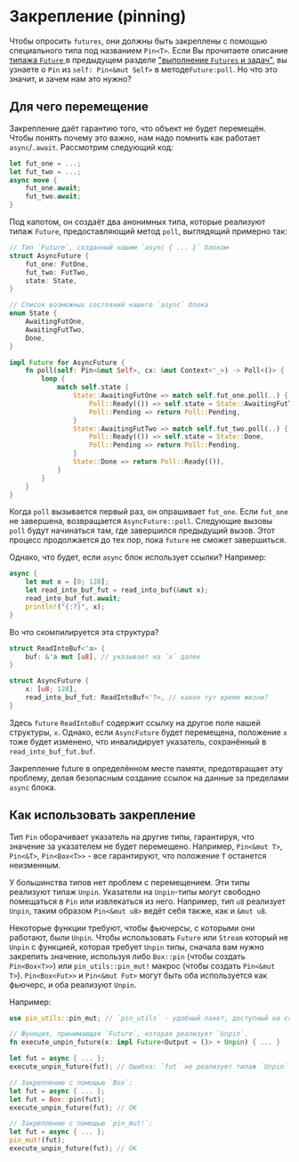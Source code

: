 # Закрепление (pinning)

Чтобы опросить `futures`, они должны быть закреплены с помощью специального типа под названием
`Pin<T>`. Если Вы прочитаете описание [ типажа `Future` ] в
предыдущем разделе [ "выполнение `Futures` и задач"], вы узнаете о
`Pin` из `self: Pin<&mut Self>` в методе`Future:poll`.
Но что это значит, и зачем нам это нужно?

## Для чего перемещение

Закрепление даёт гарантию того, что объект не будет перемещён.
Чтобы понять почему это важно, нам надо помнить как работает `async`/`.await`. 
Рассмотрим следующий код:

```rust
let fut_one = ...;
let fut_two = ...;
async move {
    fut_one.await;
    fut_two.await;
}
```

Под капотом, он создаёт два анонимных типа, которые реализуют типаж `Future`,
предоставляющий метод `poll`, выглядящий примерно так:

```rust
// Тип `Future`, созданный нашим `async { ... }` блоком
struct AsyncFuture {
    fut_one: FutOne,
    fut_two: FutTwo,
    state: State,
}

// Список возможных состояний нашего `async` блока
enum State {
    AwaitingFutOne,
    AwaitingFutTwo,
    Done,
}

impl Future for AsyncFuture {
    fn poll(self: Pin<&mut Self>, cx: &mut Context<'_>) -> Poll<()> {
        loop {
            match self.state {
                State::AwaitingFutOne => match self.fut_one.poll(..) {
                    Poll::Ready(()) => self.state = State::AwaitingFutTwo,
                    Poll::Pending => return Poll::Pending,
                }
                State::AwaitingFutTwo => match self.fut_two.poll(..) {
                    Poll::Ready(()) => self.state = State::Done,
                    Poll::Pending => return Poll::Pending,
                }
                State::Done => return Poll::Ready(()),
            }
        }
    }
}
```

Когда `poll` вызывается первый раз, он опрашивает 
`fut_one`. Если `fut_one` не завершена, 
возвращается `AsyncFuture::poll`. Следующие вызовы 
`poll` будут начинаться там, где завершился 
предыдущий вызов. Этот процесс продолжается до тех пор, пока 
`future` не сможет завершиться.

Однако, что будет, если `async` блок использует ссылки?
Например:

```rust
async {
    let mut x = [0; 128];
    let read_into_buf_fut = read_into_buf(&mut x);
    read_into_buf_fut.await;
    println!("{:?}", x);
}
```

Во что скомпилируется эта структура?

```rust
struct ReadIntoBuf<'a> {
    buf: &'a mut [u8], // указывает на `x` далее
}

struct AsyncFuture {
    x: [u8; 128],
    read_into_buf_fut: ReadIntoBuf<'?>, // какое тут время жизни?
}
```

Здесь `future` `ReadIntoBuf` содержит ссылку на другое 
поле нашей структуры, `x`. Однако, если 
`AsyncFuture` будет перемещена, положение 
`x` тоже будет изменено, что инвалидирует указатель, 
сохранённый в `read_into_buf_fut.buf`.

Закрепление future в определённом месте памяти, предотвращает 
эту проблему, делая безопасным создание ссылок на данные за 
пределами `async` блока.

## Как использовать закрепление

Тип `Pin` оборачивает указатель на другие типы, 
гарантируя, что значение за указателем не будет перемещено. 
Например, `Pin<&mut T>`, `Pin<&T>`,
`Pin<Box<T>>` - все гарантируют, что положение 
`T` останется неизменным.

У большинства типов нет проблем с перемещением. Эти типы 
реализуют типаж `Unpin`. Указатели на 
`Unpin`-типы могут свободно помещаться в 
`Pin` или извлекаться из него. Например, тип 
`u8` реализует `Unpin`, таким образом 
`Pin<&mut u8>` ведёт себя также, как и 
`&mut u8`.

Некоторые функции требуют, чтобы фьючерсы, с которыми они работают, были `Unpin`. Чтобы использовать
`Future` или `Stream` который не `Unpin` с функцией, которая требует
`Unpin` типы, сначала вам нужно закрепить значение, используя либо
`Box::pin` (чтобы создать `Pin<Box<T>>`) или `pin_utils::pin_mut!` макрос
(чтобы создать `Pin<&mut T>`). `Pin<Box<Fut>>` и `Pin<&mut Fut>` могут быть оба
используется как фьючерс, и оба реализуют `Unpin`.

Например:

```rust
use pin_utils::pin_mut; // `pin_utils` - удобный пакет, доступный на crates.io

// Функция, принимающая `Future`, которая реализует `Unpin`.
fn execute_unpin_future(x: impl Future<Output = ()> + Unpin) { ... }

let fut = async { ... };
execute_unpin_future(fut); // Ошибка: `fut` не реализует типаж `Unpin`

// Закрепление с помощью `Box`:
let fut = async { ... };
let fut = Box::pin(fut);
execute_unpin_future(fut); // OK

// Закрепление с помощью `pin_mut!`:
let fut = async { ... };
pin_mut!(fut);
execute_unpin_future(fut); // OK
```


[ "выполнение `Futures` и задач"]: ../02_execution/01_chapter.md
[ типажа `Future` ]: ../02_execution/02_future.md